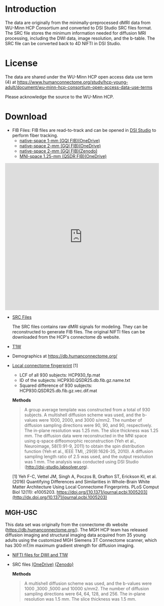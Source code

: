 # Introduction

The data are originally from the minimally-preprocessed dMRI data from WU-Minn HCP Consortium and converted to DSI Studio SRC files format. The SRC file stores the minimum information needed for diffusion MRI processing, including the DWI data, image resolution, and the b-table. The SRC file can be converted back to 4D NIFTI in DSI Studio.

# License

The data are shared under the WU-Minn HCP open access data use term (4) at <https://www.humanconnectome.org/study/hcp-young-adult/document/wu-minn-hcp-consortium-open-access-data-use-terms>

Please acknowledge the source to the WU-Minn HCP.

# Download

- FIB Files: FIB files are read-to-track and can be opened in [DSI Studio](http://dsi-studio.labsolver.org) to perform fiber tracking.
  - [native-space 1-mm (GQI FIB)(OneDrive)](https://pitt-my.sharepoint.com/:f:/g/personal/yehfc_pitt_edu/EhAofmkwtjlMlSku3_vniFEBkStumkY2i5y2YtoqIAOMBQ?e=US4888)
  - [native-space 2-mm (GQI FIB)(OneDrive)](https://pitt-my.sharepoint.com/:f:/g/personal/yehfc_pitt_edu/EvFAkXbKPjVCjuTuWcuyGyYBZRAUi4ytmwi9jDI1kFtguA?e=8p3AdS)
  - [native-space 2-mm (GQI FIB)(Zenodo)](https://zenodo.org/record/6307812)
  - [MNI-space 1.25-mm (QSDR FIB)(OneDrive)](https://pitt-my.sharepoint.com/:f:/g/personal/yehfc_pitt_edu/EqdBttDkWOREjqlB3Ql1KVkBgAueXUbqIdJWi1RpHSEiyg?e=bDcFTe)

<iframe src="https://drive.google.com/drive/folders/1UoJiTX24xJNxFM6AwnJtIda6MdlWeQyv?template=minimal" frameborder="0" width="100%" height="480" marginheight="0" marginwidth="0"></iframe>

- [SRC Files](https://pitt-my.sharepoint.com/:f:/g/personal/yehfc_pitt_edu/EmL_WkIkt3pFilc6MeqRoX0Bwhvs0Lr7X9LAoIucajLUwQ?e=c0w9xQ)

  The SRC files contains raw dMRI signals for modeling. They can be reconstructed to generate FIB files. The original NIFTI files can be downloaded from the HCP's connectome db website.
 
- [T1W](https://pitt-my.sharepoint.com/:f:/g/personal/yehfc_pitt_edu/EkPCanH2hTBEh47ZFHXIHuUBaYhGS5lcz3Hi1lAGoeqMcw?e=vCSidk)
- Demographics at <https://db.humanconnectome.org/>
- [Local connectome fingerprint](https://pitt-my.sharepoint.com/:f:/g/personal/yehfc_pitt_edu/Esw0yxBQM4pCtnjoRLm41kQBejzvhTd6p-XYcDCWMMIhyg?e=X1EKBL) [1]

   * LCF of all 930 subjects: HCP930_fp.mat
   * ID of the subjects: HCP930.QSDR25.db.fib.gz.name.txt
   * Squared difference of 930 subjects: HCP930.QSDR25.db.fib.gz.vec.dif.mat

  **Methods**
  > A group average template was constructed from a total of 930 subjects. A multishell diffusion scheme was used, and the b-values were 1000, 2000, and 3000 s/mm2. The number of diffusion sampling directions were 90, 90, and 90, respectively. The in-plane resolution was 1.25 mm. The slice thickness was 1.25 mm. The diffusion data were reconstructed in the MNI space using q-space diffeomorphic reconstruction (Yeh et al., Neuroimage, 58(1):91-9, 2011) to obtain the spin distribution function (Yeh et al., IEEE TMI, ;29(9):1626-35, 2010). A diffusion sampling length ratio of 2.5 was used, and the output resolution was 1 mm. The analysis was conducted using DSI Studio (http://dsi-studio.labsolver.org).

  [1] Yeh F-C, Vettel JM, Singh A, Poczos B, Grafton ST, Erickson KI, et al. (2016) Quantifying Differences and Similarities in Whole-Brain White Matter Architecture Using Local Connectome Fingerprints. PLoS Comput Biol 12(11): e1005203. https://doi.org/[10.1371/journal.pcbi.1005203](http://dx.doi.org/10.1371/journal.pcbi.1005203)


## MGH-USC 

This data set was originally from the connectome db website (https://db.humanconnectome.org/). The MGH HCP team has released diffusion imaging and structural imaging data acquired from 35 young adults using the customized MGH Siemens 3T Connectome scanner, which has 300 mT/m maximum gradient strength for diffusion imaging.

- [NIFTI files for DWI and T1W](https://pitt-my.sharepoint.com/:f:/g/personal/yehfc_pitt_edu/El5HHIaNyD1Hreo5hvZaCjcBjrbfyfiEUG22lvcPHYC_pA?e=wKkjEc)
- SRC files [(OneDrive)](https://pitt-my.sharepoint.com/:f:/g/personal/yehfc_pitt_edu/EiyOUXXxs01FljIc7J1AypABeY3imX_CLfkpPUbBVM0hGg?e=XqhbBt) [(Zenodo)](https://zenodo.org/record/6315871)

  **Methods**
  > A multishell diffusion scheme was used, and the b-values were 1000 ,3000 ,5000 and 10000 s/mm2. The number of diffusion sampling directions were 64, 64, 128, and 256. The in-plane resolution was 1.5 mm. The slice thickness was 1.5 mm.


